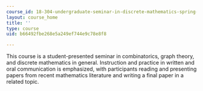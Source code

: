 ```yaml
---
course_id: 18-304-undergraduate-seminar-in-discrete-mathematics-spring-2015
layout: course_home
title: ''
type: course
uid: b66492fbe268e5a249ef744e9c78e8f8

---
```

This course is a student-presented seminar in combinatorics, graph theory, and discrete mathematics in general. Instruction and practice in written and oral communication is emphasized, with participants reading and presenting papers from recent mathematics literature and writing a final paper in a related topic.
